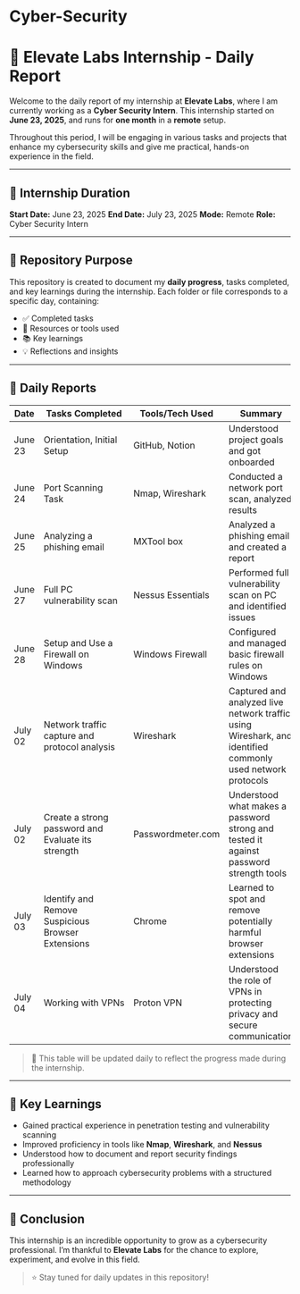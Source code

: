 # Cyber-Security

# 📝 Elevate Labs Internship - Daily Report

Welcome to the daily report of my internship at **Elevate Labs**, where I am currently working as a **Cyber Security Intern**. This internship started on **June 23, 2025**, and runs for **one month** in a **remote** setup.

Throughout this period, I will be engaging in various tasks and projects that enhance my cybersecurity skills and give me practical, hands-on experience in the field.

---

## 📅 Internship Duration

**Start Date:** June 23, 2025
**End Date:** July 23, 2025
**Mode:** Remote
**Role:** Cyber Security Intern

---

## 📂 Repository Purpose

This repository is created to document my **daily progress**, tasks completed, and key learnings during the internship. Each folder or file corresponds to a specific day, containing:

* ✅ Completed tasks
* 📂 Resources or tools used
* 📚 Key learnings
* 💡 Reflections and insights

---

## 📖 Daily Reports

| Date    | Tasks Completed   | Tools/Tech Used   | Summary                                                                                                    |
| ------- | --------------------- | ----------------- | ---------------------------------------------------------------------------------------------------------  |
| June 23 | Orientation, Initial Setup  | GitHub, Notion    | Understood project goals and got onboarded                                                                 |
| June 24 | Port Scanning Task       | Nmap, Wireshark   | Conducted a network port scan, analyzed results                                                            |
| June 25 | Analyzing a phishing email  | MXTool box        | Analyzed a phishing email and created a report                                                             |
| June 27 | Full PC vulnerability scan  | Nessus Essentials | Performed full vulnerability scan on PC and identified issues                                              |
| June 28 | Setup and Use a Firewall on Windows  | Windows Firewall  | Configured and managed basic firewall rules on Windows                                                     |
| July 02 | Network traffic capture and protocol analysis | Wireshark  | Captured and analyzed live network traffic using Wireshark, and identified commonly used network protocols |
| July 02 | Create a strong password and Evaluate its strength| Passwordmeter.com  | Understood what makes a password strong and tested it against password strength tools   |
| July 03 | Identify and Remove Suspicious Browser Extensions       | Chrome |  Learned to spot and remove potentially harmful browser extensions   |
| July 04 | Working with VPNs  | Proton VPN |  Understood the role of VPNs in protecting privacy and secure communication   |


> 🔁 This table will be updated daily to reflect the progress made during the internship.

---

## 🧠 Key Learnings

* Gained practical experience in penetration testing and vulnerability scanning
* Improved proficiency in tools like **Nmap**, **Wireshark**, and **Nessus**
* Understood how to document and report security findings professionally
* Learned how to approach cybersecurity problems with a structured methodology

---

## 📌 Conclusion

This internship is an incredible opportunity to grow as a cybersecurity professional. I’m thankful to **Elevate Labs** for the chance to explore, experiment, and evolve in this field.

> ⭐️ Stay tuned for daily updates in this repository!


